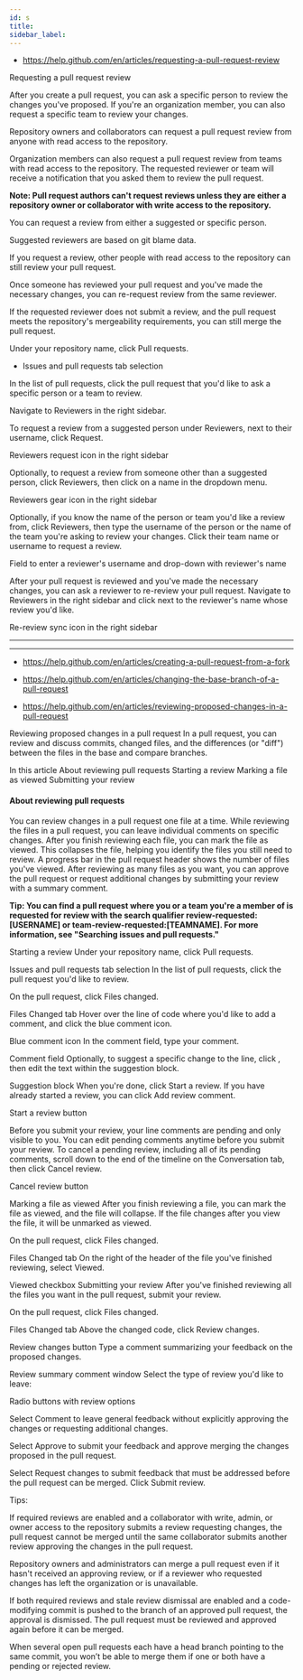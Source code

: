 ```yaml
---
id: s
title:
sidebar_label:
---
```


- https://help.github.com/en/articles/requesting-a-pull-request-review



Requesting a pull request review

After you create a pull request, you can ask a specific person to review the changes you've proposed.
If you're an organization member, you can also request a specific team to review your changes.




Repository owners and collaborators can request a pull request review from anyone with read access to the repository.

Organization members can also request a pull request review from teams with read access to the repository.
The requested reviewer or team will receive a notification that you asked them to review the pull request.



**Note: Pull request authors can't request reviews unless they are either a repository owner or collaborator with write access to the repository.**











You can request a review from either a suggested or specific person.

Suggested reviewers are based on git blame data.

If you request a review, other people with read access to the repository can still review your pull request.

Once someone has reviewed your pull request and you've made the necessary changes, you can re-request review from the same reviewer.

If the requested reviewer does not submit a review, and the pull request meets the repository's mergeability requirements, you can still merge the pull request.

Under your repository name, click  Pull requests.




- Issues and pull requests tab selection

In the list of pull requests, click the pull request that you'd like to ask a specific person or a team to review.


Navigate to Reviewers in the right sidebar.


To request a review from a suggested person under Reviewers, next to their username, click Request.


Reviewers request icon in the right sidebar

Optionally, to request a review from someone other than a suggested person, click Reviewers, then click on a name in the dropdown menu.


Reviewers gear icon in the right sidebar

Optionally, if you know the name of the person or team you'd like a review from, click Reviewers, then type the username of the person or the name of the team you're asking to review your changes.
Click their team name or username to request a review.







Field to enter a reviewer's username and drop-down with reviewer's name

After your pull request is reviewed and you've made the necessary changes, you can ask a reviewer to re-review your pull request.
Navigate to Reviewers in the right sidebar and click  next to the reviewer's name whose review you'd like.

Re-review sync icon in the right sidebar




---
---

- https://help.github.com/en/articles/creating-a-pull-request-from-a-fork

- https://help.github.com/en/articles/changing-the-base-branch-of-a-pull-request


- https://help.github.com/en/articles/reviewing-proposed-changes-in-a-pull-request


Reviewing proposed changes in a pull request
In a pull request, you can review and discuss commits, changed files, and the differences (or "diff") between the files in the base and compare branches.

In this article
About reviewing pull requests
Starting a review
Marking a file as viewed
Submitting your review








#### About reviewing pull requests

You can review changes in a pull request one file at a time.
While reviewing the files in a pull request, you can leave individual comments on specific changes.
After you finish reviewing each file, you can mark the file as viewed.
This collapses the file, helping you identify the files you still need to review.
A progress bar in the pull request header shows the number of files you've viewed.
After reviewing as many files as you want, you can approve the pull request or request additional changes by submitting your review with a summary comment.

**Tip: You can find a pull request where you or a team you're a member of is requested for review with the search qualifier review-requested:[USERNAME] or team-review-requested:[TEAMNAME].
For more information, see "Searching issues and pull requests."**


Starting a review
Under your repository name, click  Pull requests.


Issues and pull requests tab selection
In the list of pull requests, click the pull request you'd like to review.


On the pull request, click  Files changed.


Files Changed tab
Hover over the line of code where you'd like to add a comment, and click the blue comment icon.


Blue comment icon
In the comment field, type your comment.


Comment field
Optionally, to suggest a specific change to the line, click , then edit the text within the suggestion block.


Suggestion block
When you're done, click Start a review.
If you have already started a review, you can click Add review comment.


Start a review button

Before you submit your review, your line comments are pending and only visible to you.
You can edit pending comments anytime before you submit your review.
To cancel a pending review, including all of its pending comments, scroll down to the end of the timeline on the Conversation tab, then click Cancel review.



Cancel review button

Marking a file as viewed
After you finish reviewing a file, you can mark the file as viewed, and the file will collapse. If the file changes after you view the file, it will be unmarked as viewed.



On the pull request, click  Files changed.

Files Changed tab
On the right of the header of the file you've finished reviewing, select Viewed.



Viewed checkbox
Submitting your review
After you've finished reviewing all the files you want in the pull request, submit your review.


On the pull request, click  Files changed.


Files Changed tab
Above the changed code, click Review changes.



Review changes button
Type a comment summarizing your feedback on the proposed changes.



Review summary comment window
Select the type of review you'd like to leave:



Radio buttons with review options



Select Comment to leave general feedback without explicitly approving the changes or requesting additional changes.



Select Approve to submit your feedback and approve merging the changes proposed in the pull request.



Select Request changes to submit feedback that must be addressed before the pull request can be merged.
Click Submit review.



Tips:


If required reviews are enabled and a collaborator with write, admin, or owner access to the repository submits a review requesting changes, the pull request cannot be merged until the same collaborator submits another review approving the changes in the pull request.




Repository owners and administrators can merge a pull request even if it hasn't received an approving review, or if a reviewer who requested changes has left the organization or is unavailable.


If both required reviews and stale review dismissal are enabled and a code-modifying commit is pushed to the branch of an approved pull request, the approval is dismissed.
The pull request must be reviewed and approved again before it can be merged.



When several open pull requests each have a head branch pointing to the same commit, you won’t be able to merge them if one or both have a pending or rejected review.
